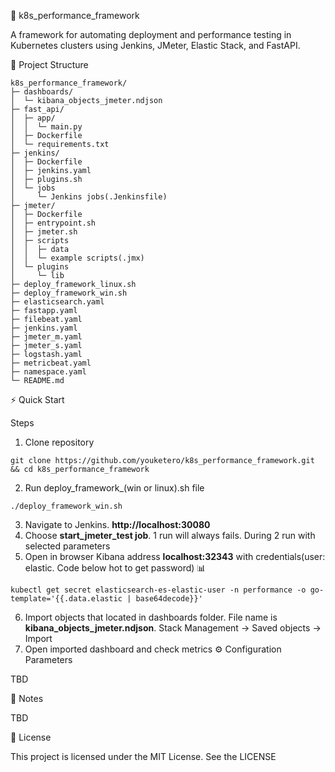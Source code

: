 🚀 k8s_performance_framework

A framework for automating deployment and performance testing in Kubernetes clusters using Jenkins, JMeter, Elastic Stack, and FastAPI.

📂 Project Structure

```
k8s_performance_framework/
├─ dashboards/
│  └─ kibana_objects_jmeter.ndjson
├─ fast_api/
│  ├─ app/
│  │  └─ main.py
│  ├─ Dockerfile
│  └─ requirements.txt
├─ jenkins/
│  ├─ Dockerfile
│  ├─ jenkins.yaml
│  ├─ plugins.sh
│  └─ jobs
│     └─ Jenkins jobs(.Jenkinsfile)
├─ jmeter/
│  ├─ Dockerfile
│  ├─ entrypoint.sh
│  ├─ jmeter.sh
│  ├─ scripts
│  │  ├─ data
│  │  └─ example scripts(.jmx)
│  └─ plugins
│     └─ lib
├─ deploy_framework_linux.sh
├─ deploy_framework_win.sh
├─ elasticsearch.yaml
├─ fastapp.yaml
├─ filebeat.yaml
├─ jenkins.yaml
├─ jmeter_m.yaml
├─ jmeter_s.yaml
├─ logstash.yaml
├─ metricbeat.yaml
├─ namespace.yaml
└─ README.md
```

⚡ Quick Start

Steps
1. Clone repository	
```
git clone https://github.com/youketero/k8s_performance_framework.git && cd k8s_performance_framework
```
2. Run deploy_framework_(win or linux).sh file
```
./deploy_framework_win.sh
```
3. Navigate to Jenkins. **http://localhost:30080**
4. Choose **start_jmeter_test job**. 1 run will always fails. During 2 run with selected parameters 
5. Open in browser Kibana address **localhost:32343** with credentials(user: elastic. Code below hot to get password) 📊
```
kubectl get secret elasticsearch-es-elastic-user -n performance -o go-template='{{.data.elastic | base64decode}}'
```
6. Import objects that located in dashboards folder. File name is **kibana_objects_jmeter.ndjson**. Stack Management -> Saved objects -> Import 
7. Open imported dashboard and check metrics
⚙️ Configuration Parameters

TBD

📝 Notes

TBD

📄 License

This project is licensed under the MIT License. See the LICENSE